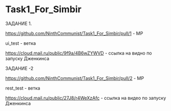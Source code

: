 # Task1_For_Simbir

ЗАДАНИЕ 1.

https://github.com/NinthCommunist/Task1_For_Simbir/pull/1 - МР

ui_test - ветка

https://cloud.mail.ru/public/9f9a/4B6wZYWVD - ссылка на видно по запуску Дженкинса





ЗАДАНИЕ -2

https://github.com/NinthCommunist/Task1_For_Simbir/pull/2 - МР

rest_test - ветка

https://cloud.mail.ru/public/27J8/r4WeXzAfc - ссылка на видео по запуску Дженкинса
